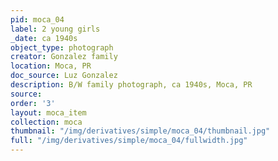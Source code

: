 ```yaml
---
pid: moca_04
label: 2 young girls
_date: ca 1940s
object_type: photograph
creator: Gonzalez family
location: Moca, PR
doc_source: Luz Gonzalez
description: B/W family photograph, ca 1940s, Moca, PR
source: 
order: '3'
layout: moca_item
collection: moca
thumbnail: "/img/derivatives/simple/moca_04/thumbnail.jpg"
full: "/img/derivatives/simple/moca_04/fullwidth.jpg"
---
```

